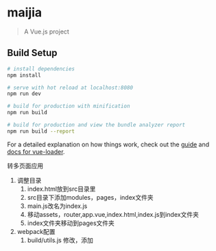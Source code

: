 # maijia

> A Vue.js project

## Build Setup

``` bash
# install dependencies
npm install

# serve with hot reload at localhost:8080
npm run dev

# build for production with minification
npm run build

# build for production and view the bundle analyzer report
npm run build --report
```

For a detailed explanation on how things work, check out the [guide](http://vuejs-templates.github.io/webpack/) and [docs for vue-loader](http://vuejs.github.io/vue-loader).

转多页面应用
1. 调整目录
    1. index.html放到src目录里
    2. src目录下添加modules，pages，index文件夹
    3. main.js改名为index.js
    4. 移动assets，router,app.vue,index.html,index.js到index文件夹
    5. index文件夹移动到pages文件夹
2. webpack配置
    1. build/utils.js 修改，添加